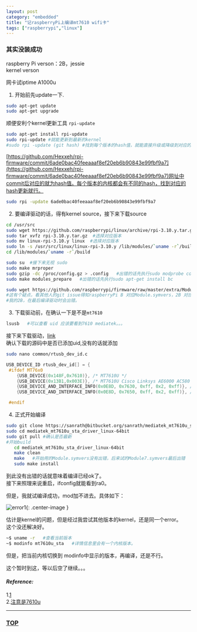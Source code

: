 ```yaml
---
layout: post
category: "embedded"
title: "记raspberryPi上编译mt7610 wifi卡"
tags: ["raspberrypi","linux"]
---
```



### 其实没装成功  

<a name="top"></a>

raspberry Pi verson：2B，jessie  
kernel verson

网卡试iptime A1000u  

1. 开始前先update一下.  


~~~bash
sudo apt-get update
sudo apt-get upgrade
~~~

顺便安利个kernel更新工具 <code>rpi-update</code>

~~~bash
sudo apt-get install rpi-update
sudo rpi-update #就能更新到最新的kernel
#sudo rpi -update (git hash) #找到每个版本的hash值，就能直接升级或降级到对应的版本
~~~

[https://github.com/Hexxeh/rpi-firmware/commit/6ade0bac40feeaaaf8ef20eb6b90843e99fbf9a7](https://github.com/Hexxeh/rpi-firmware/commit/6ade0bac40feeaaaf8ef20eb6b90843e99fbf9a7)网址中commit后对应的就为hash值。每个版本的内核都会有不同的hash，找到对应的hash更新就行。  

~~~bash
sudo rpi -update 6ade0bac40feeaaaf8ef20eb6b90843e99fbf9a7
~~~

2. 要编译驱动的话，得有kernel source，接下来下载source

~~~bash
cd /usr/src
sudo wget https://github.com/raspberrypi/linux/archive/rpi-3.10.y.tar.gz #选择对应版本
sudo tar xvfz rpi-3.10.y.tar.gz  #选择对应版本
sudo mv linux-rpi-3.10.y linux  #选择对应版本
sudo ln -s /usr/src/linux/linux-rpi-3.10.y /lib/modules/`uname -r`/build  #在现在所用的内核文件夹中建立和source的链接
cd /lib/modules/`uname -r`/build

sudo su  #接下来无视 sudo
sudo make mrproper
sudo gzip -dc /proc/config.gz > .config   #出错的话先执行sudo modprobe configs
sudo make modules_prepare   #出错的话先执行sudo apt-get install bc

sudo wget https://github.com/raspberrypi/firmware/raw/master/extra/Module.symvers  
#这有个疑点，看其他人的git issue得知raspberryPi B 对应Module.symvers，2B 对应Module7.symvers（下载后再改名，去掉7）。
#我的2B，在最后编译驱动时会出错。
~~~

3. 下载驱动前，在确认一下是不是<code>mt7610</code>

~~~bash
lsusb   #可以查看 uid 应该要看到7610 mediatek。。。
~~~

接下来下载驱动，[link](https://bitbucket.org/sanrath/mediatek_mt7610u_sta_driver_linux-64bit)  
确认下载的源码中是否已添加uid,没有的话就添加  

~~~bash
sudo nano common/rtusb_dev_id.c
~~~

~~~c
USB_DEVICE_ID rtusb_dev_id[] = {
 #ifdef MT76x0
 	{USB_DEVICE(0x148F,0x7610)}, /* MT7610U */
	{USB_DEVICE(0x13B1,0x003E)}, /* MT7610U Cisco Linksys AE6000 AC580 */
 	{USB_DEVICE_AND_INTERFACE_INFO(0x0E8D, 0x7630, 0xff, 0x2, 0xff)}, /* MT7630U */
 	{USB_DEVICE_AND_INTERFACE_INFO(0x0E8D, 0x7650, 0xff, 0x2, 0xff)}, /* MT7650U */

 #endif
~~~

4. 正式开始编译

~~~bash
sudo git clone https://sanrath@bitbucket.org/sanrath/mediatek_mt7610u_sta_driver_linux-64bit.git
sudo cd mediatek_mt7610u_sta_driver_linux-64bit
sudo git pull #确认是否最新
#开始build
   cd mediatek_mt7610u_sta_driver_linux-64bit
   make clean
   make   #开始用的Module.symvers没有出错，后来试的Module7.symvers最后出错
   sudo make install 
~~~

到此没有出错的话就意味着编译已经ok了。  
接下来照理来说重启，ifconfig就能看到ra0。  

但是，我就试编译成功，mod加不进去。具体如下：  

![error1](http://7xifyp.com1.z0.glb.clouddn.com/mt7610_1.png){: .center-image }

估计是kernel的问题，但是经过我尝试其他版本的kernel，还是同一个error。  
这个没还解决好。  


~~~bash
~$ uname -r   #查看当前版本
~$ modinfo mt7610u_sta   #详情信息里会有一个内核版本。
~~~

但是，把当前内核切换到 modinfo中显示的版本，再编译，还是不行。  

这个暂时到这，等以后空了继续。。。


#### *Reference:*  

1.[1](http://hprath.com/2014/06/cisco-linksys-ae6000-ac580-media-tek-mt7610u-mt7630u-mt7650u-linux-x64-driver-patch/)  
2.[注意是7610u](http://webofthink.tistory.com/54)  

- - - 

### [TOP](#top)
